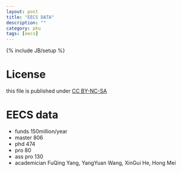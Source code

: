 ```yaml
---
layout: post
title: "EECS DATA"
description: ""
category: pku
tags: [eecs]
---
```

{% include JB/setup %}
# License
this file is published under [CC BY-NC-SA](http://creativecommons.org/licenses/by-nc-sa/3.0/)

# EECS data
* funds 150million/year
* master 806
* phd 474
* pro 80
* ass pro 130
* academician FuQing Yang, YangYuan Wang, XinGui He, Hong Mei
